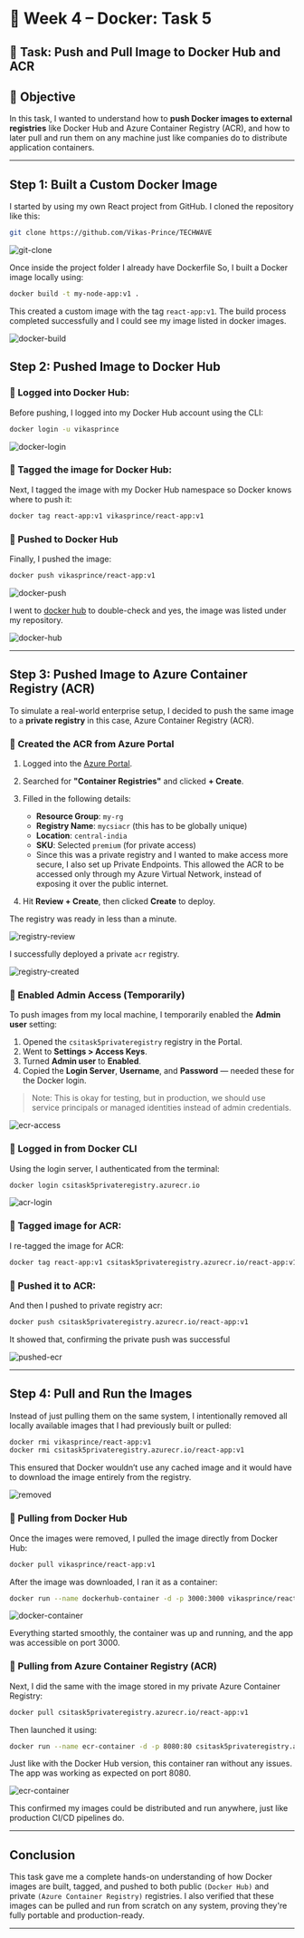 # 🐳 Week 4 – Docker: Task 5

## 📌 Task: Push and Pull Image to Docker Hub and ACR

## 🎯 Objective

In this task, I wanted to understand how to **push Docker images to external registries** like Docker Hub and Azure Container Registry (ACR), and how to later pull and run them on any machine just like companies do to distribute application containers.

---

## Step 1: Built a Custom Docker Image

I started by using my own React project from GitHub. I cloned the repository like this:

```bash
git clone https://github.com/Vikas-Prince/TECHWAVE
```

![git-clone](./snapshots/clone-git.jpg)

Once inside the project folder I already have Dockerfile So, I built a Docker image locally using:

```bash
docker build -t my-node-app:v1 .
```

This created a custom image with the tag `react-app:v1`. The build process completed successfully and I could see my image listed in docker images.

![docker-build](./snapshots/docker-build-image.jpg)

## Step 2: Pushed Image to Docker Hub

### 🔹 Logged into Docker Hub:

Before pushing, I logged into my Docker Hub account using the CLI:

```bash
docker login -u vikasprince
```

![docker-login](./snapshots/docker-login.jpg)

### 🔹 Tagged the image for Docker Hub:

Next, I tagged the image with my Docker Hub namespace so Docker knows where to push it:

```bash
docker tag react-app:v1 vikasprince/react-app:v1
```

### 🔹 Pushed to Docker Hub

Finally, I pushed the image:

```bash
docker push vikasprince/react-app:v1
```

![docker-push](./snapshots/docker-push.jpg)

I went to [docker hub](https://hub.docker.com/) to double-check and yes, the image was listed under my repository.

![docker-hub](./snapshots/dockerhub.jpg)

---

## Step 3: Pushed Image to Azure Container Registry (ACR)

To simulate a real-world enterprise setup, I decided to push the same image to a **private registry**  in this case, Azure Container Registry (ACR).

### 🔹 Created the ACR from Azure Portal

1. Logged into the [Azure Portal](https://portal.azure.com).
2. Searched for **"Container Registries"** and clicked **+ Create**.
3. Filled in the following details:
   - **Resource Group**: `my-rg`
   - **Registry Name**: `mycsiacr` (this has to be globally unique)
   - **Location**: `central-india`
   - **SKU**: Selected `premium` (for private access)
   - Since this was a private registry and I wanted to make access more secure, I also set up Private Endpoints. This allowed the ACR to be accessed only through my Azure Virtual Network, instead of exposing it over the public internet.

4. Hit **Review + Create**, then clicked **Create** to deploy.

The registry was ready in less than a minute.

![registry-review](./snapshots/ecr-review.jpg)

I successfully deployed a private `acr` registry.

![registry-created](./snapshots/ecr-created.jpg)

### 🔹 Enabled Admin Access (Temporarily)

To push images from my local machine, I temporarily enabled the **Admin user** setting:

1. Opened the `csitask5privateregistry` registry in the Portal.
2. Went to **Settings > Access Keys**.
3. Turned **Admin user** to **Enabled**.
4. Copied the **Login Server**, **Username**, and **Password** — needed these for the Docker login.

> Note: This is okay for testing, but in production, we should use service principals or managed identities instead of admin credentials.

![ecr-access](./snapshots/enable-admin.jpg)


### 🔹 Logged in from Docker CLI

Using the login server, I authenticated from the terminal:

```bash
docker login csitask5privateregistry.azurecr.io
```

![acr-login](./snapshots/private-registry-login.jpg)

### 🔹 Tagged image for ACR:

I re-tagged the image for ACR:

```bash
docker tag react-app:v1 csitask5privateregistry.azurecr.io/react-app:v1
```

### 🔹 Pushed it to ACR:

And then I pushed to private registry acr:

```bash
docker push csitask5privateregistry.azurecr.io/react-app:v1
```

It showed that, confirming the private push was successful

![pushed-ecr](./snapshots/ecr-pushed.jpg)

---

## Step 4: Pull and Run the Images

Instead of just pulling them on the same system, I intentionally removed all locally available images that I had previously built or pulled:

```bash
docker rmi vikasprince/react-app:v1
docker rmi csitask5privateregistry.azurecr.io/react-app:v1
```

This ensured that Docker wouldn’t use any cached image and it would have to download the image entirely from the registry.

![removed](./snapshots/removed-images.jpg)

### 🔹 Pulling from Docker Hub

Once the images were removed, I pulled the image directly from Docker Hub:

```bash
docker pull vikasprince/react-app:v1
```

After the image was downloaded, I ran it as a container:

```bash
docker run --name dockerhub-container -d -p 3000:3000 vikasprince/react-app:v1
```

![docker-container](./snapshots/hub-container.jpg)

Everything started smoothly, the container was up and running, and the app was accessible on port 3000.

### 🔹 Pulling from Azure Container Registry (ACR)

Next, I did the same with the image stored in my private Azure Container Registry:

```bash
docker pull csitask5privateregistry.azurecr.io/react-app:v1
```

Then launched it using:

```bash
docker run --name ecr-container -d -p 8080:80 csitask5privateregistry.azurecr.io/react-app:v1
```

Just like with the Docker Hub version, this container ran without any issues. The app was working as expected on port 8080.

![ecr-container](./snapshots/ecr-container.jpg)

This confirmed my images could be distributed and run anywhere, just like production CI/CD pipelines do.

---

## Conclusion

This task gave me a complete hands-on understanding of how Docker images are built, tagged, and pushed to both public `(Docker Hub)` and private `(Azure Container Registry)` registries. I also verified that these images can be pulled and run from scratch on any system, proving they're fully portable and production-ready. 

---
